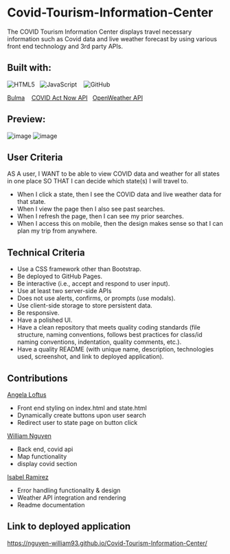 # Covid-Tourism-Information-Center
The COVID Tourism Information Center displays travel necessary information such as Covid data and live weather forecast by using various front end technology and 3rd party APIs. 

## Built with: 
![HTML5](https://img.shields.io/badge/html5-%23E34F26.svg?style=for-the-badge&logo=html5&logoColor=white)&nbsp;&nbsp; ![JavaScript](https://img.shields.io/badge/javascript-%23323330.svg?style=for-the-badge&logo=javascript&logoColor=%23F7DF1E) &nbsp;&nbsp; ![GitHub](https://img.shields.io/badge/github-%23121011.svg?style=for-the-badge&logo=github&logoColor=white)&nbsp;&nbsp;

[Bulma](https://bulma.io/) &nbsp;&nbsp; [COVID Act Now API](https://apidocs.covidactnow.org/updates/)&nbsp;&nbsp; [OpenWeather API](https://openweathermap.org/api)&nbsp;&nbsp; 

## Preview:
![image](https://user-images.githubusercontent.com/86173119/134746511-e5c36a2a-b3aa-4f83-b5fa-9ec5e4f02f65.png)
![image](https://user-images.githubusercontent.com/86173119/134746571-6c6ffe86-3316-4d0b-bce6-6ceb6a0769bb.png)



## User Criteria
AS A user, I WANT to be able to view COVID data and weather for all states in one place SO THAT I can decide which state(s) I will travel to.
- When I click a state, then I see the COVID data and live weather data for that state.
- When I view the page then I also see past searches.
- When I refresh the page, then I can see my prior searches.
- When I access this on mobile, then the design makes sense so that I can plan my trip from anywhere.

## Technical Criteria
- Use a CSS framework other than Bootstrap.
- Be deployed to GitHub Pages.
- Be interactive (i.e., accept and respond to user input).
- Use at least two server-side APIs
- Does not use alerts, confirms, or prompts (use modals).
- Use client-side storage to store persistent data.
- Be responsive.
- Have a polished UI.
- Have a clean repository that meets quality coding standards (file structure, naming conventions, follows best practices for class/id naming conventions, indentation, quality     comments, etc.).
- Have a quality README (with unique name, description, technologies used, screenshot, and link to deployed application).



## Contributions

[Angela Loftus](https://github.com/AngelaLoftus)&nbsp;&nbsp;
- Front end styling on index.html and state.html
- Dynamically create buttons upon user search
- Redirect user to state page on button click 

[William Nguyen](https://github.com/nguyen-william93)&nbsp;&nbsp; 
- Back end, covid api 
- Map functionality
- display covid section

[Isabel Ramirez](https://github.com/izztnkr)&nbsp;&nbsp;
- Error handling functionality & design
- Weather API integration and rendering
- Readme documentation


## Link to deployed application
https://nguyen-william93.github.io/Covid-Tourism-Information-Center/
